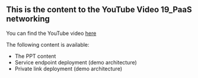 ## This is the content to the YouTube Video 19_PaaS networking
You can find the YouTube video [here](https://youtu.be/kIFBI70QqAo)

The following content is available:
* The PPT content
* Service endpoint deployment (demo architecture)
* Private link deployment (demo architecture)